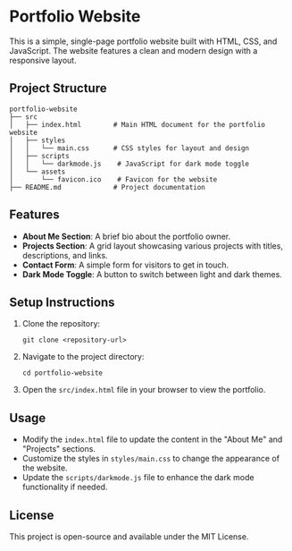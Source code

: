 # Portfolio Website

This is a simple, single-page portfolio website built with HTML, CSS, and JavaScript. The website features a clean and modern design with a responsive layout.

## Project Structure

```
portfolio-website
├── src
│   ├── index.html        # Main HTML document for the portfolio website
│   ├── styles
│   │   └── main.css      # CSS styles for layout and design
│   ├── scripts
│   │   └── darkmode.js    # JavaScript for dark mode toggle
│   └── assets
│       └── favicon.ico    # Favicon for the website
├── README.md             # Project documentation
```

## Features

- **About Me Section**: A brief bio about the portfolio owner.
- **Projects Section**: A grid layout showcasing various projects with titles, descriptions, and links.
- **Contact Form**: A simple form for visitors to get in touch.
- **Dark Mode Toggle**: A button to switch between light and dark themes.

## Setup Instructions

1. Clone the repository:
   ```
   git clone <repository-url>
   ```

2. Navigate to the project directory:
   ```
   cd portfolio-website
   ```

3. Open the `src/index.html` file in your browser to view the portfolio.

## Usage

- Modify the `index.html` file to update the content in the "About Me" and "Projects" sections.
- Customize the styles in `styles/main.css` to change the appearance of the website.
- Update the `scripts/darkmode.js` file to enhance the dark mode functionality if needed.

## License

This project is open-source and available under the MIT License.